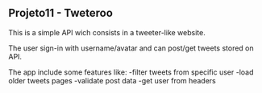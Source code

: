 ## Projeto11 - Tweteroo
This is a simple API wich consists in a tweeter-like website.

The user sign-in with username/avatar and can post/get tweets stored on API.

The app include some features like:
-filter tweets from specific user
-load older tweets pages
-validate post data
-get user from headers
